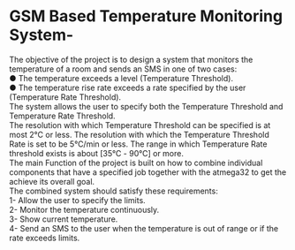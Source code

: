 # GSM Based Temperature Monitoring System-


The objective of the project is to design a system that monitors the temperature of a room and sends an
SMS in one of two cases:  
● The temperature exceeds a level (Temperature Threshold).  
● The temperature rise rate exceeds a rate specified by the user (Temperature Rate Threshold).  
The system allows the user to specify both the Temperature Threshold and Temperature Rate Threshold.  
The resolution with which Temperature Threshold can be specified is at most 2℃ or less. The resolution
with which the Temperature Threshold Rate is set to be 5℃/min or less. The range in which Temperature
Rate threshold exists is about [35℃ - 90℃] or more.  
The main Function of the project is built on how to combine individual components that have a specified
job together with the atmega32 to get the achieve its overall goal.  
The combined system should satisfy these requirements:  
1- Allow the user to specify the limits.  
2- Monitor the temperature continuously.  
3- Show current temperature.  
4- Send an SMS to the user when the temperature is out of range or if the rate exceeds limits.  
